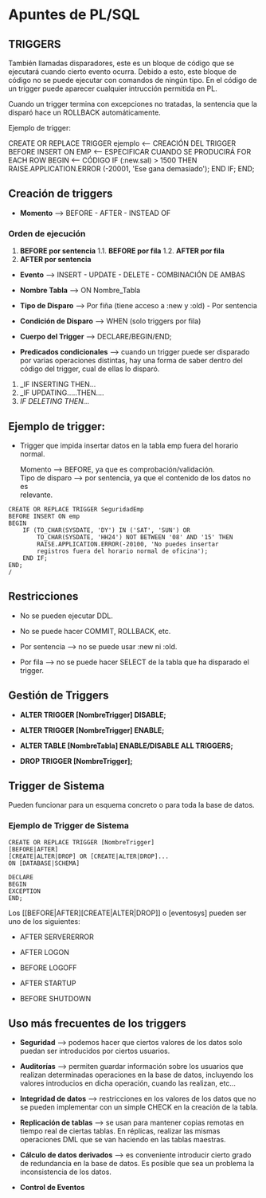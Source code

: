 # Apuntes de PL/SQL


## TRIGGERS

También llamadas disparadores, este es un bloque de código que se ejecutará
cuando cierto evento ocurra. Debido a esto, este bloque de código no se puede 
ejecutar con comandos de ningún tipo. En el código de un trigger puede
aparecer cualquier intrucción permitida en PL. 

Cuando un trigger termina con excepciones no tratadas, la sentencia que la
disparó hace un ROLLBACK automáticamente.

Ejemplo de trigger:

CREATE OR REPLACE TRIGGER ejemplo	<-- CREACIÓN DEL TRIGGER
BEFORE INSERT ON EMP			<-- ESPECIFICAR CUANDO SE PRODUCIRÁ
FOR EACH ROW
 BEGIN					<-- CÓDIGO
	IF (:new.sal) > 1500 THEN
	 RAISE.APPLICATION.ERROR (-20001, 'Ese gana demasiado');
	END IF;
 END;


## Creación de triggers

* **Momento** --> BEFORE - AFTER - INSTEAD OF

### Orden de ejecución

1. **BEFORE por sentencia**
1.1. **BEFORE por fila**
1.2. **AFTER por fila**
2. **AFTER por sentencia**

* **Evento** --> INSERT - UPDATE - DELETE - COMBINACIÓN DE AMBAS

* **Nombre Tabla** --> ON Nombre_Tabla

* **Tipo de Disparo** --> Por fiña (tiene acceso a :new y :old) - Por sentencia

* **Condición de Disparo** --> WHEN (solo triggers por fila)

* **Cuerpo del Trigger** --> DECLARE/BEGIN/END;

* **Predicados condicionales** --> cuando un trigger puede ser disparado por
varias operaciones distintas, hay una forma de saber dentro del código del
trigger, cual de ellas lo disparó.

1. _IF INSERTING THEN...
2. _IF UPDATING.....THEN....
3. _IF DELETING THEN..._


## Ejemplo de trigger:

* Trigger que impida insertar datos en la tabla emp fuera del horario normal.

   Momento --> BEFORE, ya que es comprobación/validación.  
   Tipo de disparo --> por sentencia, ya que el contenido de los datos no es  
   relevante.  

```
CREATE OR REPLACE TRIGGER SeguridadEmp
BEFORE INSERT ON emp
BEGIN
	IF (TO_CHAR(SYSDATE, 'DY') IN ('SAT', 'SUN') OR
	    TO_CHAR(SYSDATE, 'HH24') NOT BETWEEN '08' AND '15' THEN
		RAISE.APPLICATION.ERROR(-20100, 'No puedes insertar
		registros fuera del horario normal de oficina');
	END IF;
END;
/
```

## Restricciones

* No se pueden ejecutar DDL.

* No se puede hacer COMMIT, ROLLBACK, etc.

* Por sentencia --> no se puede usar :new ni :old.

* Por fila --> no se puede hacer SELECT de la tabla que ha disparado el trigger.


## Gestión de Triggers

* **ALTER TRIGGER [NombreTrigger] DISABLE;**

* **ALTER TRIGGER [NombreTrigger] ENABLE;**

* **ALTER TABLE [NombreTabla] ENABLE/DISABLE ALL TRIGGERS;**

* **DROP TRIGGER [NombreTrigger];**

## Trigger de Sistema

Pueden funcionar para un esquema concreto o para toda la base de datos.


### Ejemplo de Trigger de Sistema

```
CREATE OR REPLACE TRIGGER [NombreTrigger]
[BEFORE|AFTER]
[CREATE|ALTER|DROP] OR [CREATE|ALTER|DROP]...
ON [DATABASE|SCHEMA]

DECLARE
BEGIN
EXCEPTION
END;
```

Los [[BEFORE|AFTER][CREATE|ALTER|DROP]] o [eventosys] pueden ser uno de los
siguientes:

* AFTER SERVERERROR

* AFTER LOGON

* BEFORE LOGOFF

* AFTER STARTUP

* BEFORE SHUTDOWN


## Uso más frecuentes de los triggers

* **Seguridad** --> podemos hacer que ciertos valores de los datos solo puedan 
ser introducidos por ciertos usuarios.

* **Auditorías** --> permiten guardar información sobre los usuarios que
realizan determinadas operaciones en la base de datos, incluyendo los valores
introducios en dicha operación, cuando las realizan, etc...

* **Integridad de datos** --> restricciones en los valores de los datos que 
no se pueden implementar con un simple CHECK en la creación de la tabla.

* **Replicación de tablas** --> se usan para mantener copias remotas en tiempo 
real de ciertas tablas. En réplicas, realizar las mismas operaciones DML que se
van haciendo en las tablas maestras. 

* **Cálculo de datos derivados** --> es conveniente introducir cierto grado de 
redundancia en la base de datos. Es posible que sea un problema la 
inconsistencia de los datos. 

* **Control de Eventos** 


